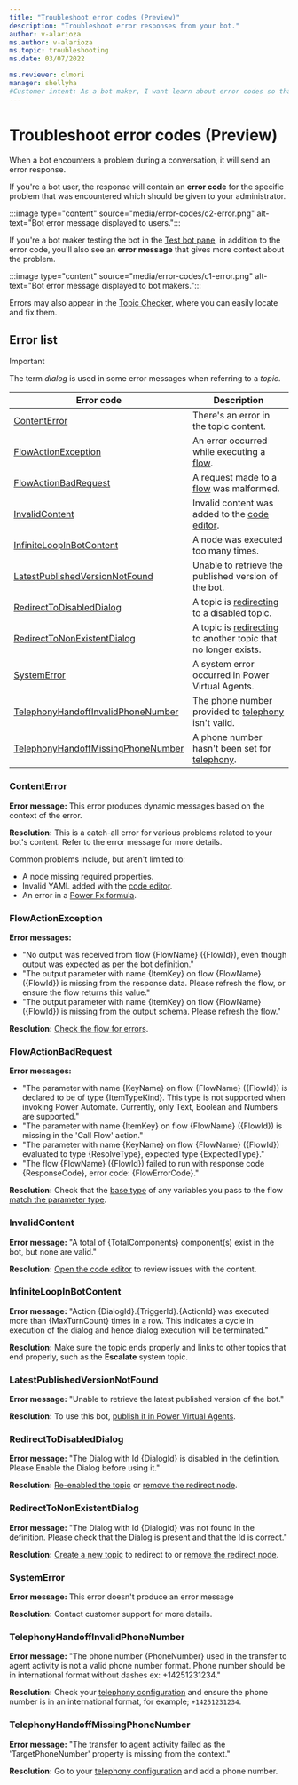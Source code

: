 ```yaml
---
title: "Troubleshoot error codes (Preview)"
description: "Troubleshoot error responses from your bot."
author: v-alarioza
ms.author: v-alarioza
ms.topic: troubleshooting
ms.date: 03/07/2022

ms.reviewer: clmori
manager: shellyha
#Customer intent: As a bot maker, I want learn about error codes so that I can resolve issues with my bots.
---
```

# Troubleshoot error codes (Preview)

When a bot encounters a problem during a conversation, it will send an error response.

If you're a bot user, the response will contain an **error code** for the specific problem that was encountered which should be given to your administrator.

:::image type="content" source="media/error-codes/c2-error.png" alt-text="Bot error message displayed to users.":::

If you're a bot maker testing the bot in the [Test bot pane](authoring-test-bot.md), in addition to the error code, you'll also see an **error message** that gives more context about the problem.

:::image type="content" source="media/error-codes/c1-error.png" alt-text="Bot error message displayed to bot makers.":::

Errors may also appear in the [Topic Checker](authoring-topic-management.md#topic-errors), where you can easily locate and fix them.

## Error list

> [!IMPORTANT]
> The term _dialog_ is used in some error messages when referring to a _topic_.

<!-- table best viewed and edited without word wrap -->
| Error code                                                                | Description                                                         |
| ------------------------------------------------------------------------- | ------------------------------------------------------------------- |
| [ContentError](#contenterror)                                             | There's an error in the topic content.                              |
| [FlowActionException](#flowactionexception)                               | An error occurred while executing a [flow][2].                      |
| [FlowActionBadRequest](#flowactionbadrequest)                             | A request made to a [flow][2] was malformed.                        |
| [InvalidContent](#invalidcontent)                                         | Invalid content was added to the [code editor][5].                  |
| [InfiniteLoopInBotContent](#infiniteloopinbotcontent)                     | A node was executed too many times.                                 |
| [LatestPublishedVersionNotFound](#latestpublishedversionnotfound)         | Unable to retrieve the published version of the bot.                |
| [RedirectToDisabledDialog](#redirecttodisableddialog)                     | A topic is [redirecting][1] to a disabled topic.                    |
| [RedirectToNonExistentDialog](#redirecttononexistentdialog)               | A topic is [redirecting][1] to another topic that no longer exists. |
| [SystemError](#systemerror)                                               | A system error occurred in Power Virtual Agents.                    |
| [TelephonyHandoffInvalidPhoneNumber](#telephonyhandoffinvalidphonenumber) | The phone number provided to [telephony][4] isn't valid.            |
| [TelephonyHandoffMissingPhoneNumber](#telephonyhandoffmissingphonenumber) | A phone number hasn't been set for [telephony][4].                  |

[1]: authoring-moving-between-topics.md#redirecting-to-another-topic
[2]: advanced-flow.md
[4]: publication-connect-bot-to-telephony.md
[5]: authoring-create-edit-topics.md#edit-topics-with-the-code-editor

### ContentError

**Error message:** This error produces dynamic messages based on the context of the error.

**Resolution:** This is a catch-all error for various problems related to your bot's content. Refer to the error message for more details.

Common problems include, but aren't limited to:

- A node missing required properties.
- Invalid YAML added with the [code editor](authoring-create-edit-topics.md#edit-topics-with-the-code-editor).
- An error in a [Power Fx formula](advanced-power-fx.md).

### FlowActionException

**Error messages:**

- "No output was received from flow {FlowName} ({FlowId}), even though output was expected as per the bot definition."
- "The output parameter with name {ItemKey} on flow {FlowName} ({FlowId}) is missing from the response data. Please refresh the flow, or ensure the flow returns this value."
- "The output parameter with name {ItemKey} on flow {FlowName} ({FlowId}) is missing from the output schema. Please refresh the flow."

**Resolution:** [Check the flow for errors](/power-automate/error-checker).

### FlowActionBadRequest

**Error messages:**

- "The parameter with name {KeyName} on flow {FlowName} ({FlowId}) is declared to be of type {ItemTypeKind}. This type is not supported when invoking Power Automate. Currently, only Text, Boolean and Numbers are supported."
- "The parameter with name {ItemKey} on flow {FlowName} ({FlowId}) is missing in the 'Call Flow' action."
- "The parameter with name {KeyName} on flow {FlowName} ({FlowId}) evaluated to type {ResolveType}, expected type {ExpectedType}."
- "The flow {FlowName} ({FlowId}) failed to run with response code {ResponseCode}, error code: {FlowErrorCode}."

**Resolution:** Check that the [base type](authoring-variables.md#variable-types) of any variables you pass to the flow [match the parameter type](authoring-variables.md#use-variables-in-action-nodes).

### InvalidContent

**Error message:** "A total of {TotalComponents} component(s) exist in the bot, but none are valid."

**Resolution:** [Open the code editor](authoring-create-edit-topics.md#edit-topics-with-the-code-editor) to review issues with the content.

### InfiniteLoopInBotContent

**Error message:** "Action {DialogId}.{TriggerId}.{ActionId} was executed more than {MaxTurnCount} times in a row. This indicates a cycle in execution of the dialog and hence dialog execution will be terminated."

**Resolution:** Make sure the topic ends properly and links to other topics that end properly, such as the **Escalate** system topic.

### LatestPublishedVersionNotFound

**Error message:** "Unable to retrieve the latest published version of the bot."

**Resolution:** To use this bot, [publish it in Power Virtual Agents](publication-fundamentals-publish-channels.md).  

### RedirectToDisabledDialog

**Error message:** "The Dialog with Id {DialogId} is disabled in the definition. Please Enable the Dialog before using it."

**Resolution:** [Re-enabled the topic](authoring-topic-management.md#topic-status) or [remove the redirect node](authoring-create-edit-topics.md#delete-nodes).  

### RedirectToNonExistentDialog

**Error message:** "The Dialog with Id {DialogId} was not found in the definition. Please check that the Dialog is present and that the Id is correct."

**Resolution:** [Create a new topic](authoring-create-edit-topics.md#create-a-topic) to redirect to or [remove the redirect node](authoring-create-edit-topics.md#delete-nodes).

### SystemError

**Error message:** This error doesn't produce an error message

**Resolution:** Contact customer support for more details.

### TelephonyHandoffInvalidPhoneNumber

**Error message:** "The phone number {PhoneNumber} used in the transfer to agent activity is not a valid phone number format. Phone number should be in international format without dashes ex: +14251231234."

**Resolution:** Check your [telephony configuration](publication-connect-bot-to-telephony.md) and ensure the phone number is in an international format, for example; `+14251231234`.

### TelephonyHandoffMissingPhoneNumber

**Error message:** "The transfer to agent activity failed as the 'TargetPhoneNumber' property is missing from the context."

**Resolution:** Go to your [telephony configuration](publication-connect-bot-to-telephony.md) and add a phone number.
